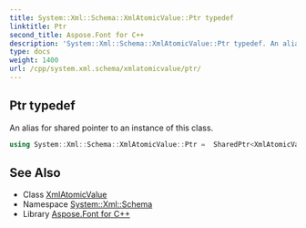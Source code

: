 ```yaml
---
title: System::Xml::Schema::XmlAtomicValue::Ptr typedef
linktitle: Ptr
second_title: Aspose.Font for C++
description: 'System::Xml::Schema::XmlAtomicValue::Ptr typedef. An alias for shared pointer to an instance of this class in C++.'
type: docs
weight: 1400
url: /cpp/system.xml.schema/xmlatomicvalue/ptr/
---
```

## Ptr typedef


An alias for shared pointer to an instance of this class.

```cpp
using System::Xml::Schema::XmlAtomicValue::Ptr =  SharedPtr<XmlAtomicValue>
```

## See Also

* Class [XmlAtomicValue](../)
* Namespace [System::Xml::Schema](../../)
* Library [Aspose.Font for C++](../../../)
